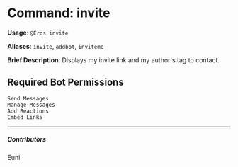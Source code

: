 # Command: invite


**Usage**: `@Eros invite `

**Aliases**: `invite`, `addbot`, `inviteme`

**Brief Description**: Displays my invite link and my author's tag to contact.



## Required Bot Permissions

```
Send Messages
Manage Messages
Add Reactions
Embed Links
```


---

##### Contributors


Euni
